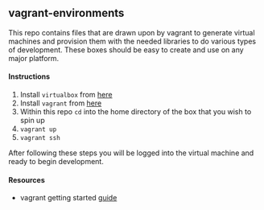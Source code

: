 ## vagrant-environments
This repo contains files that are drawn upon by vagrant to generate virtual machines and provision them with the needed libraries to do various types of development.  These boxes should be easy to create and use on any major platform.

#### Instructions
1. Install `virtualbox` from [here](https://www.virtualbox.org/wiki/Downloads)
1. Install `vagrant` from [here](https://www.vagrantup.com/downloads.html)
1. Within this repo `cd` into the home directory of the box that you wish to spin up
1. `vagrant up`
1. `vagrant ssh`

After following these steps you will be logged into the virtual machine and ready to begin development.

#### Resources
* vagrant getting started [guide](https://www.vagrantup.com/docs/getting-started)
